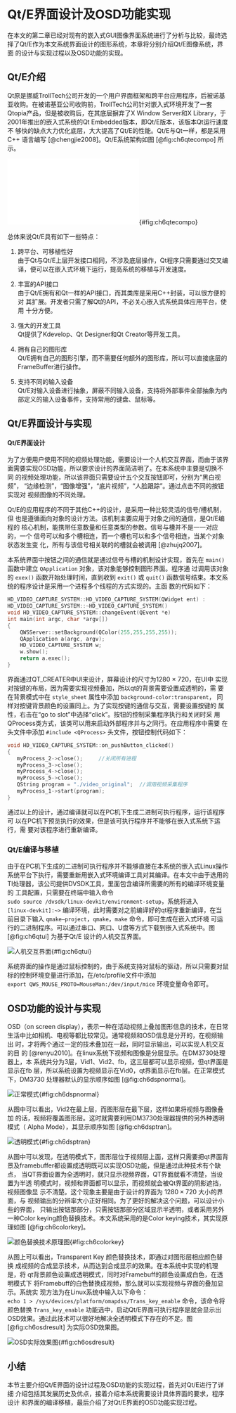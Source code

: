 # Qt/E界面设计及OSD功能实现

在本文的第二章已经对现有的嵌入式GUI图像界面系统进行了分析与比较，最终选
择了Qt/E作为本文系统界面设计的图形系统，本章将分别介绍Qt/E图像系统，界面
的设计与实现过程以及OSD功能的实现。

## Qt/E介绍

Qt原是挪威TrollTech公司开发的一个用户界面框架和跨平台应用程序，后被诺基
亚收购。在被诺基亚公司收购前，TrollTech公司针对嵌入式环境开发了一套
Qtopia产品，但是被收购后，在其底层摒弃了X Window Server和X Library，于
2001年推出的嵌入式系统的Qt Embedded版本，即Qt/E版本，该版本Qt运行速度不
够快的缺点大力优化底层，大大提高了Qt/E的性能。Qt/E与Qt一样，都是采用C++
语言编写 [@chengjie2008]。Qt/E系统架构如图 [@fig:ch6qtecompo] 所示。

![Qt/E系统架构](media/ch6qtecompo.pdf){#fig:ch6qtecompo}

总体来说Qt/E具有如下一些特点：

1.  跨平台、可移植性好\
    由于Qt与Qt/E上层开发接口相同，不涉及底层操作，Qt程序只需要通过交叉编
    译，便可以在嵌入式环境下运行，提高系统的移植与开发速度。

2.  丰富的API接口\
    由于Qt/E拥有和Qt一样的API接口，而其类库是采用C++封装，可以很方便的对
    其扩展。开发者只需了解Qt的API，不必关心嵌入式系统具体应用平台，使用
    十分方便。

3.  强大的开发工具\
    Qt提供了Kdevelop、Qt Designer和Qt Creator等开发工具。

4.  拥有自己的图形库\
    Qt/E拥有自己的图形引擎，而不需要任何额外的图形库，所以可以直接底层的
    FrameBuffer进行操作。

5.  支持不同的输入设备\
    Qt/E对输入设备进行抽象，屏蔽不同输入设备，支持将外部事件全部抽象为内
    部定义的输入设备事件，支持常用的键盘、鼠标等。

## Qt/E界面设计与实现

#### Qt/E界面设计

为了方便用户使用不同的视频处理功能，需要设计一个人机交互界面，而由于该界
面需要实现OSD功能，所以要求设计的界面简洁明了。在本系统中主要是切换不同
的视频处理功能，所以该界面只需要设计五个交互按钮即可，分别为“黑白视频”，
“边缘检测”，“图像增强”，“底片视频”，“人脸跟踪”。通过点击不同的按钮实现对
视频图像的不同处理。

Qt/E的应用程序的不同于其他C++的设计，是采用一种比较灵活的信号/槽机制，但
也是遵循面向对象的设计方法。该机制主要应用于对象之间的通信，是Qt/E编程的
核心机制，能携带任意数量和任意类型的参数。信号与槽并不是一一对应的，一个
信号可以和多个槽相连，而一个槽也可以和多个信号相连，当某个对象状态发生变
化，所有与该信号相关联的的槽就会被调用 [@zhujq2007]。

本系统界面中按钮之间的通信就是通过信号与槽的机制设计实现，首先在
`main()` 函数中建立 `QApplication` 对象，该对象能够控制图形界面。程序通
过调用该对象的 `exex()` 函数开始处理时间，直到收到 `exit()` 或 `quit()`
函数信号结束。本文系统的程序设计是采用一个进程多个线程的方式实现的。主函
数的代码如下：

```c++
HD_VIDEO_CAPTURE_SYSTEM::HD_VIDEO_CAPTURE_SYSTEM(QWidget ent) :
HD_VIDEO_CAPTURE_SYSTEM::~HD_VIDEO_CAPTURE_SYSTEM()
void HD_VIDEO_CAPTURE_SYSTEM::changeEvent(QEvent *e)
int main(int argc, char *argv[])
{
    QWSServer::setBackground(QColor(255,255,255,255));
    QApplication a(argc, argv);
    HD_VIDEO_CAPTURE_SYSTEM w;
    w.show();
    return a.exec();
}
```

界面通过QT\_CREATER中UI来设计，屏幕设计的尺寸为1280 $\times$ 720，在UI中
实现对按键的布局，因为需要实现视频叠加，所以qt的背景需要设置成透明的，需
要在背景模式中在 `style_sheet` 属性中添加 `background-color:transparent`，
同样对按键背景颜色的设置同上。为了实现按键的通信与交互，需要设置按键的
属性，右击在“go to slot”中选择“click”。按钮的控制采集程序执行和关闭时采
用 QProcess类方式，该类可以用来启动外部程序并与之同行。在应用程序中需要
在头文件中添加 `#include <QProcess>` 头文件，按钮控制代码如下：

```c++
void HD_VIDEO_CAPTURE_SYSTEM::on_pushButton_clicked()
{
   myProcess_2->close();     //关闭所有进程
   myProcess_3->close();
   myProcess_4->close();
   myProcess_5->close();
   QString program = "./video_original";  //调用视频采集程序
   myProcess_1->start(program);  
}
```

通过以上的设计，通过编译就可以在PC机下生成二进制可执行程序，运行该程序可
以在PC机下预览执行的效果，但是该可执行程序并不能够在嵌入式系统下运行，需
要对该程序进行重新编译。

### Qt/E编译与移植

由于在PC机下生成的二进制可执行程序并不能够直接在本系统的嵌入式Linux操作
系统平台下执行，需要重新用嵌入式环境编译工具对其编译。在本文中由于选用的
TI处理器，该公司提供DVSDK工具，里面包含编译所需要的所有的编译环境变量的
工具配置，只需要在终端中输入命令\
`sudo source /dvsdk/linux-devkit/environment-setup`，系统将进入\
`[linux-devkit]:~>` 编译环境，此时需要对之前编译好的qt程序重新编译，在当
前目录下输入 `qmake–project`，`qmake`，`make` 命令，即可生成在嵌入式环境
可运行的二进制程序。可以通过串口、网口、U盘等方式下载到嵌入式系统中。图
[@fig:ch6qtui] 为基于Qt/E 设计的人机交互界面。

![人机交互界面](media/image87.jpeg){#fig:ch6qtui}

系统界面的操作是通过鼠标控制的，由于系统支持对鼠标的驱动，所以只需要对鼠
标的控制环境变量进行添加，在/etc/profile文件中添加\
`export QWS_MOUSE_PROTO=MouseMan:/dev/input/mice` 环境变量命令即可。

## OSD功能的设计与实现

OSD（on screen display），表示一种在活动视频上叠加图形信息的技术，在日常
生活中比如相机、电视等都比较常见。通常视频和OSD信息是分开的，在视频输出
时，才将两个通过一定的技术叠加在一起，同时显示输出，可以实现人机交互的目
的 [@renyu2010]。在linux系统下视频和图像是分层显示。在DM3730处理器上，本
系统共分为3层，Vid1、Vid2、fb，这三层都可以显示视频，但qt界面是显示在fb
层，所以系统设置为视频显示在Vid0，qt界面显示在fb层。在正常模式下，DM3730
处理器默认的显示顺序如图 [@fig:ch6dspnormal]。

![正常模式](media/image88.png){#fig:ch6dspnormal}

从图中可以看出，Vid2在最上层，而图形层在最下层，这样如果将视频与图像叠加
的话，视频将覆盖图形层。这时就需要利用DM3730处理器提供的另外种透明模式（
Alpha Mode），其显示顺序如图 [@fig:ch6dsptran]。

![透明模式](media/image89.png){#fig:ch6dsptran}

从图中可以发现，在透明模式下，图形层位于视频层上面，这样只需要把qt界面背
景及framebuffer都设置成透明既可以实现OSD功能，但是通过此种技术有个缺点，
当QT界面设置为全透明时，就只显示视频界面，QT界面就看不清楚，当设置为半透
明模式时，视频和界面都可以显示，而视频就会被Qt界面的阴影遮挡，视频图像显
示不清楚。这个现象主要是由于设计的界面为 $1280\times 720$ 大小的界面，与
视频输出的分辨率大小正好相同。为了更好的解决这个问题，可以设计小些的界面，
只输出按钮那部分，只需按钮那部分区域显示半透明，或者采用另外一种Color
keying颜色替换技术。本文系统采用的是Color keying技术，其实现原理如图
[@fig:ch6colorkey]。

![颜色替换技术原理图](media/image90.png){#fig:ch6colorkey}

从图上可以看出，Transparent Key 颜色替换技术，即通过对图形层相应颜色替换
成视频的合成显示技术，从而达到合成显示的效果。在本系统中实现的机理是，将
qt背景颜色设置成透明模式，同时对Framebuff的颜色设置成白色，在透明模式下
将Framebuff的白色替换成视频，那么就可以实现视频与界面的叠加显示。系统实
现方法为在Linux系统中输入以下命令：\
`echo 1 > /sys/devices/platform/omapdss/Trans_key_enable` 命令，该命令将
颜色替换 `Trans_key_enable` 功能选中，启动Qt/E界面可执行程序是就会显示出
OSD效果。通过此技术可以很好地解决全透明模式下存在的不足。图
[@fig:ch6osdresult] 为实际OSD效果图。

![OSD实际效果图](media/image91.jpeg){#fig:ch6osdresult}

## 小结

本节主要介绍Qt/E界面的设计过程及OSD功能的实现过程，首先对Qt/E进行了详细
介绍包括其发展历史及优点，接着介绍本系统需要设计具体界面的要求，程序设计
和界面的编译移植，最后介绍了对Qt/E界面的OSD功能实现过程。
